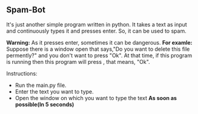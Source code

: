 ## Spam-Bot

It's just another simple program written in python. It takes a text as input and continuously types it and presses enter.
So, it can be used to spam.

**Warning:** As it presses enter, sometimes it can be dangerous. **For examle:** Suppose there is a window open that says,"Do you want to delete this file permently?" and you don't want to press "Ok". At that time, if this program is running then this program will press <enter>, that means, "Ok".

Instructions:
- Run the main.py file.
- Enter the text you want to type.
- Open the window on which you want to type the text **As soon as possible(In 5 seconds)**
